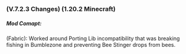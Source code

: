 ### **(V.7.2.3 Changes) (1.20.2 Minecraft)**

##### Mod Comapt:
(Fabric): Worked around Porting Lib incompatibility that was breaking fishing in Bumblezone and preventing Bee Stinger drops from bees.

